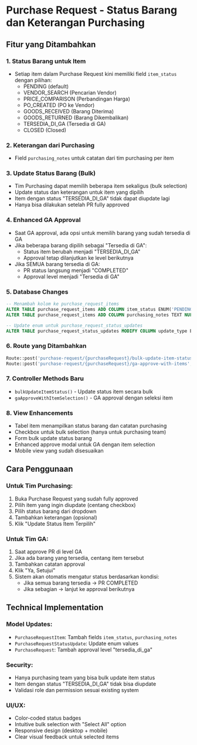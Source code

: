 # Purchase Request - Status Barang dan Keterangan Purchasing

## Fitur yang Ditambahkan

### 1. Status Barang untuk Item
- Setiap item dalam Purchase Request kini memiliki field `item_status` dengan pilihan:
  - PENDING (default)
  - VENDOR_SEARCH (Pencarian Vendor)
  - PRICE_COMPARISON (Perbandingan Harga)  
  - PO_CREATED (PO ke Vendor)
  - GOODS_RECEIVED (Barang Diterima)
  - GOODS_RETURNED (Barang Dikembalikan)
  - TERSEDIA_DI_GA (Tersedia di GA)
  - CLOSED (Closed)

### 2. Keterangan dari Purchasing
- Field `purchasing_notes` untuk catatan dari tim purchasing per item

### 3. Update Status Barang (Bulk)
- Tim Purchasing dapat memilih beberapa item sekaligus (bulk selection)
- Update status dan keterangan untuk item yang dipilih
- Item dengan status "TERSEDIA_DI_GA" tidak dapat diupdate lagi
- Hanya bisa dilakukan setelah PR fully approved

### 4. Enhanced GA Approval
- Saat GA approval, ada opsi untuk memilih barang yang sudah tersedia di GA
- Jika beberapa barang dipilih sebagai "Tersedia di GA":
  - Status item berubah menjadi "TERSEDIA_DI_GA"
  - Approval tetap dilanjutkan ke level berikutnya
- Jika SEMUA barang tersedia di GA:
  - PR status langsung menjadi "COMPLETED"
  - Approval level menjadi "Tersedia di GA"

### 5. Database Changes
```sql
-- Menambah kolom ke purchase_request_items
ALTER TABLE purchase_request_items ADD COLUMN item_status ENUM('PENDING','VENDOR_SEARCH','PRICE_COMPARISON','PO_CREATED','GOODS_RECEIVED','GOODS_RETURNED','TERSEDIA_DI_GA','CLOSED') DEFAULT 'PENDING';
ALTER TABLE purchase_request_items ADD COLUMN purchasing_notes TEXT NULL;

-- Update enum untuk purchase_request_status_updates
ALTER TABLE purchase_request_status_updates MODIFY COLUMN update_type ENUM('VENDOR_SEARCH','PRICE_COMPARISON','PO_CREATED','GOODS_RECEIVED','GOODS_RETURNED','TERSEDIA_DI_GA','CLOSED');
```

### 6. Route yang Ditambahkan
```php
Route::post('purchase-request/{purchaseRequest}/bulk-update-item-status', 'bulkUpdateItemStatus')->name('purchase-request.bulk-update-item-status');
Route::post('purchase-request/{purchaseRequest}/ga-approve-with-items', 'gaApproveWithItemSelection')->name('purchase-request.ga-approve-with-items');
```

### 7. Controller Methods Baru
- `bulkUpdateItemStatus()` - Update status item secara bulk
- `gaApproveWithItemSelection()` - GA approval dengan seleksi item

### 8. View Enhancements
- Tabel item menampilkan status barang dan catatan purchasing
- Checkbox untuk bulk selection (hanya untuk purchasing team)
- Form bulk update status barang
- Enhanced approve modal untuk GA dengan item selection
- Mobile view yang sudah disesuaikan

## Cara Penggunaan

### Untuk Tim Purchasing:
1. Buka Purchase Request yang sudah fully approved
2. Pilih item yang ingin diupdate (centang checkbox)
3. Pilih status barang dari dropdown
4. Tambahkan keterangan (opsional)
5. Klik "Update Status Item Terpilih"

### Untuk Tim GA:
1. Saat approve PR di level GA
2. Jika ada barang yang tersedia, centang item tersebut
3. Tambahkan catatan approval
4. Klik "Ya, Setujui"
5. Sistem akan otomatis mengatur status berdasarkan kondisi:
   - Jika semua barang tersedia → PR COMPLETED
   - Jika sebagian → lanjut ke approval berikutnya

## Technical Implementation

### Model Updates:
- `PurchaseRequestItem`: Tambah fields `item_status`, `purchasing_notes`
- `PurchaseRequestStatusUpdate`: Update enum values
- `PurchaseRequest`: Tambah approval level "tersedia_di_ga"

### Security:
- Hanya purchasing team yang bisa bulk update item status  
- Item dengan status "TERSEDIA_DI_GA" tidak bisa diupdate
- Validasi role dan permission sesuai existing system

### UI/UX:
- Color-coded status badges
- Intuitive bulk selection with "Select All" option
- Responsive design (desktop + mobile)
- Clear visual feedback untuk selected items
